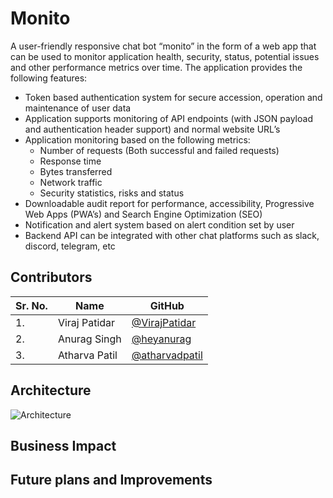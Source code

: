 # Monito

A user-friendly responsive chat bot “monito” in the form of a web app that can be used to monitor application health, security, status, potential issues and other performance metrics over time. The application provides the following features:
- Token based authentication system for secure accession, operation and maintenance of user data
- Application supports monitoring of API endpoints (with JSON payload and authentication header support) and normal website URL’s
- Application monitoring based on the following metrics:
  - Number of requests (Both successful and failed requests)
  - Response time
  - Bytes transferred
  - Network traffic
  - Security statistics, risks and status
- Downloadable audit report for performance, accessibility, Progressive Web Apps (PWA’s) and Search Engine Optimization (SEO)
- Notification and alert system based on alert condition set by user
- Backend API can be integrated with other chat platforms such as slack, discord, telegram, etc

## Contributors
| Sr. No. | Name     | GitHub |
| ------ | -------- | ----------- |
| 1.     | Viraj Patidar | [@VirajPatidar](https://github.com/VirajPatidar) |
| 2.     | Anurag Singh | [@heyanurag](https://github.com/heyanurag)|
| 3.     | Atharva Patil | [@atharvadpatil](https://github.com/atharvadpatil)|

## Architecture
![Architecture](https://github.com/Triad-Devs/monito-frontend/blob/main/architecture.png)

## Business Impact

## Future plans and Improvements
